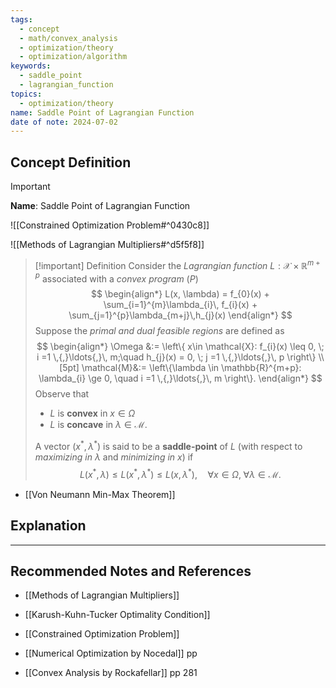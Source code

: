 ```yaml
---
tags:
  - concept
  - math/convex_analysis
  - optimization/theory
  - optimization/algorithm
keywords:
  - saddle_point
  - lagrangian_function
topics:
  - optimization/theory
name: Saddle Point of Lagrangian Function
date of note: 2024-07-02
---
```


## Concept Definition

>[!important]
>**Name**: Saddle Point of Lagrangian Function

![[Constrained Optimization Problem#^0430c8]]

![[Methods of Lagrangian Multipliers#^d5f5f8]]

>[!important] Definition
>Consider the *Lagrangian function* $L: \mathcal{X} \times \mathbb{R}^{m+p}$ associated with a *convex program* $(P)$
>$$
>\begin{align*}
>L(x, \lambda) = f_{0}(x) + \sum_{i=1}^{m}\lambda_{i}\, f_{i}(x) + \sum_{j=1}^{p}\lambda_{m+j}\,h_{j}(x)
\end{align*}
>$$ 
>Suppose the *primal and dual feasible regions* are defined as 
>$$
>\begin{align*}
>\Omega &:= \left\{ x\in \mathcal{X}:  f_{i}(x) \leq 0, \; i =1 \,{,}\ldots{,}\, m;\quad h_{j}(x) = 0, \; j =1 \,{,}\ldots{,}\, p \right\} \\[5pt]
> \mathcal{M}&:= \left\{\lambda \in \mathbb{R}^{m+p}: \lambda_{i} \ge 0, \quad i =1 \,{,}\ldots{,}\, m \right\}.  
>\end{align*}
>$$
>Observe that
>-  $L$ is **convex** in $x\in \Omega$
>- $L$ is **concave** in $\lambda \in \mathcal{M}.$
>  
>A vector $(x^{*}, \lambda^{*})$ is said to be a **saddle-point** of $L$ (with respect to *maximizing in* $\lambda$ and *minimizing in $x$*) if
>$$
> L(x^{*}, \lambda) \le L(x^{*}, \lambda^{*}) \le L(x, \lambda^{*}), \quad \forall x\in \Omega, \; \forall \lambda \in \mathcal{M}.
>$$

- [[Von Neumann Min-Max Theorem]]


## Explanation





-----------
##  Recommended Notes and References


- [[Methods of Lagrangian Multipliers]]
- [[Karush-Kuhn-Tucker Optimality Condition]]


- [[Constrained Optimization Problem]]

- [[Numerical Optimization by Nocedal]] pp 
- [[Convex Analysis by Rockafellar]] pp 281
